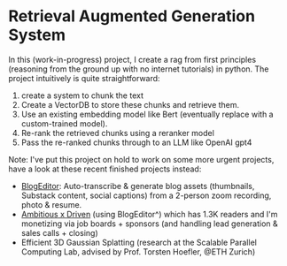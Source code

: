 # Retrieval Augmented Generation System

In this (work-in-progress) project, I create a rag from first principles (reasoning from the ground up with no internet tutorials) in python.
The project intuitively is quite straightforward:
1. create a system to chunk the text
2. Create a VectorDB to store these chunks and retrieve them.
3. Use an existing embedding model like Bert (eventually replace with a custom-trained model).
4. Re-rank the retrieved chunks using a reranker model
5. Pass the re-ranked chunks through to an LLM like OpenAI gpt4

Note: I've put this project on hold to work on some more urgent projects, have a look at these recent finished projects instead:
- [BlogEditor](https://github.com/AnirudhhRamesh/BlogEditor): Auto-transcribe & generate blog assets (thumbnails, Substack content, social captions) from a 2-person zoom recording, photo & resume.
- [Ambitious x Driven](http://www.ambitiousxdriven.com) (using BlogEditor^) which has 1.3K readers and I'm monetizing via job boards + sponsors (and handling lead generation & sales calls + closing)
- Efficient 3D Gaussian Splatting (research at the Scalable Parallel Computing Lab, advised by Prof. Torsten Hoefler, @ETH Zurich)
